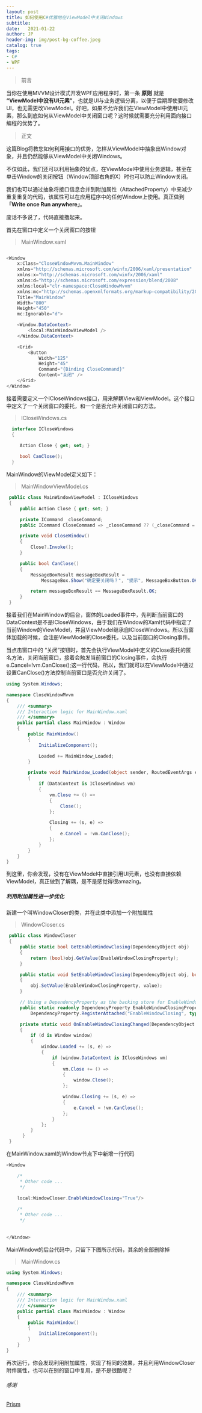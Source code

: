 ```yaml
---
layout: post
title: 如何使用C#优雅地在ViewModel中关闭Windows
subtitle:   
date:   2021-01-22
author: JP
header-img: img/post-bg-coffee.jpeg
catalog: true
tags:
- C#
- WPF
---
```


>前言

当你在使用MVVM设计模式开发WPF应用程序时，第一条 **原则** 就是 **“ViewModel中没有UI元素”**，也就是UI与业务逻辑分离，以便于后期即使要修改UI，也无需更改ViewModel。好吧，如果不允许我们在ViewModel中使用UI元素，那么到底如何从ViewModel中关闭窗口呢？这时候就需要充分利用面向接口编程的优势了。

>正文

这篇Blog将教您如何利用接口的优势，怎样从ViewModel中抽象出Window对象，并且仍然能够从ViewModel中关闭Windows。

不仅如此，我们还可以利用抽象的优点，在ViewModel中使用业务逻辑，甚至在单击Window的关闭按钮（Window顶部右角的X）时也可以防止Window关闭。

我们也可以通过抽象将接口信息合并到附加属性（AttachedProperty）中来减少重复重复的代码，该属性可以在应用程序中的任何Window上使用。真正做到 **「Write once Run anywhere」**。

废话不多说了，代码直接撸起来。

首先在窗口中定义一个关闭窗口的按钮

>MainWindow.xaml


```cs

<Window
    x:Class="CloseWindowMvvm.MainWindow"
    xmlns="http://schemas.microsoft.com/winfx/2006/xaml/presentation"
    xmlns:x="http://schemas.microsoft.com/winfx/2006/xaml"
    xmlns:d="http://schemas.microsoft.com/expression/blend/2008"
    xmlns:local="clr-namespace:CloseWindowMvvm"
    xmlns:mc="http://schemas.openxmlformats.org/markup-compatibility/2006"
    Title="MainWindow"
    Width="800"
    Height="450"
    mc:Ignorable="d">

    <Window.DataContext>
        <local:MainWindowViewModel />
    </Window.DataContext>

    <Grid>
        <Button
            Width="125"
            Height="45"
            Command="{Binding CloseCommand}"
            Content="关闭" />
    </Grid>
</Window>


```

接着需要定义一个ICloseWindows接口，用来解耦View和ViewModel。这个接口中定义了一个关闭窗口的委托，和一个是否允许关闭窗口的方法。

>ICloseWindows.cs


```cs
  interface ICloseWindows
  {
  
     Action Close { get; set; }

     bool CanClose();
  }
```

MainWindow的ViewModel定义如下：

>MainWindowViewModel.cs

```cs
 public class MainWindowViewModel : ICloseWindows
 {
     public Action Close { get; set; }

     private ICommand _closeCommand;
     public ICommand CloseCommand => _closeCommand ?? (_closeCommand = new DelegateCommand(CloseWindow));

     private void CloseWindow()
     {
         Close?.Invoke();
     }

     public bool CanClose()
     {
         MessageBoxResult messageBoxResult = 
             MessageBox.Show("确定要关闭吗？", "提示", MessageBoxButton.OKCancel);

         return messageBoxResult == MessageBoxResult.OK;
     }
 }
```


接着我们在MainWindow的后台，窗体的Loaded事件中，先判断当前窗口的DataContext是不是ICloseWindows，由于我们在Window的Xaml代码中指定了当前Window的ViewModel，并且ViewModel继承自ICloseWindows。所以当窗体加载的时候，会注册ViewModel的Close委托，以及当前窗口的Closing事件。

当点击窗口中的 “关闭”按钮时，首先会执行ViewModel中定义的Close委托的匿名方法，关闭当前窗口，接着会触发当前窗口的Closing事件，会执行e.Cancel=!vm.CanClose();这一行代码，所以，我们就可以在ViewModel中通过设置CanClose()方法控制当前窗口是否允许关闭了。

```cs
using System.Windows;

namespace CloseWindowMvvm
{
    /// <summary>
    /// Interaction logic for MainWindow.xaml
    /// </summary>
    public partial class MainWindow : Window
    {
        public MainWindow()
        {
            InitializeComponent();

            Loaded += MainWindow_Loaded;
        }

        private void MainWindow_Loaded(object sender, RoutedEventArgs e)
        {
            if (DataContext is ICloseWindows vm)
            {
                vm.Close += () =>
                {
                    Close();
                };

                Closing += (s, e) =>
                {
                    e.Cancel = !vm.CanClose();
                };
            }
        }
    }
}

```

到这里，你会发现，没有在ViewModel中直接引用UI元素，也没有直接依赖ViewModel，真正做到了解耦，是不是感觉得很amazing。


##### 利用附加属性进一步优化

新建一个叫WindowCloser的类，并在此类中添加一个附加属性

>WindowCloser.cs

```cs
 public class WindowCloser
 {
     public static bool GetEnableWindowClosing(DependencyObject obj)
     {
         return (bool)obj.GetValue(EnableWindowClosingProperty);
     }

     public static void SetEnableWindowClosing(DependencyObject obj, bool value)
     {
         obj.SetValue(EnableWindowClosingProperty, value);
     }

     // Using a DependencyProperty as the backing store for EnableWindowClosing.  This enables animation, styling, binding, etc...
     public static readonly DependencyProperty EnableWindowClosingProperty =
         DependencyProperty.RegisterAttached("EnableWindowClosing", typeof(bool), typeof(WindowCloser), new PropertyMetadata(false, OnEnableWindowClosingChanged));

     private static void OnEnableWindowClosingChanged(DependencyObject d, DependencyPropertyChangedEventArgs e)
     {
         if (d is Window window)
         {
             window.Loaded += (s, e) =>
             {
                 if (window.DataContext is ICloseWindows vm)
                 {
                     vm.Close += () =>
                     {
                         window.Close();
                     };

                     window.Closing += (s, e) =>
                     {
                         e.Cancel = !vm.CanClose();
                     };
                 }
             };
         }
      }
 }
```

在MainWindow.xaml的Window节点下中新增一行代码

```cs
<Window

    /*
     * Other code ...
     */
     
    local:WindowCloser.EnableWindowClosing="True"/>

    /*
     * Other code ...
     */
    
    
</Window>

```


MainWindow的后台代码中，只留下下图所示代码，其余的全部删除掉

>MainWindow.cs


```cs
using System.Windows;

namespace CloseWindowMvvm
{
    /// <summary>
    /// Interaction logic for MainWindow.xaml
    /// </summary>
    public partial class MainWindow : Window
	{
		public MainWindow()
		{
			InitializeComponent();
		}
    }
}


```


再次运行，你会发现利用附加属性，实现了相同的效果，并且利用WindowCloser附件属性，也可以在别的窗口中复用，是不是很酷呢？



###### 感谢

[Prism](https://github.com/PrismLibrary/Prism)

